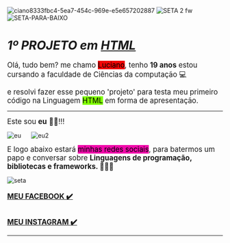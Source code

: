 ![ciano8333fbc4-5ea7-454c-969e-e5e657202887](https://user-images.githubusercontent.com/90278161/132961216-6159bd8a-fe18-4f04-bd80-5015d18c635e.jpg)
![SETA 2 fw](https://user-images.githubusercontent.com/90278161/132961218-232c1c36-2136-4937-bf06-5b655df362fd.png)
![SETA-PARA-BAIXO](https://user-images.githubusercontent.com/90278161/132961219-a8a7caa1-586e-4125-a0af-18c79143b8cc.png)
<!DOCTYPE html>
<html lang="pt-br">
<head>
    <meta charset="UTF-8">
    <meta http-equiv="X-UA-Compatible" content="IE=edge">
    <meta name="viewport" content="width=device-width, initial-scale=1.0">
    <link rel="shortcut icon" href="Sirubico-Black-Metal-PC.ico" type="image/x-icon">
    <title>Primeiro Projeto</title>
</head>
<body>
    <h1> 
       <I> 1º PROJETO em <u>HTML</u> </I></h1> 
    <p> <big>Olá, tudo bem? me chamo <mark style="background-color: rgb(241, 4, 4);">Luciano</mark>, tenho <b>19 anos</b> estou 
        cursando a faculdade de Ciências da computação 💻 </big>
        <br>
    <p> <big>e resolvi fazer esse pequeno 'projeto' para testa meu primeiro código na Linguagem  <mark style="background-color: chartreuse;">HTML</mark> em forma de apresentação. </big>
<hr>
<p><big>Este sou <b>eu</b> 🤣🤣!!!</big></p>
<img src="SETA 2.fw.png" alt="eu"> &nbsp&nbsp&nbsp&nbsp <img src="ciano8333fbc4-5ea7-454c-969e-e5e657202887.jpg" alt="eu2">    
&nbsp&nbsp&nbsp&nbsp &nbsp&nbsp&nbsp&nbsp &nbsp&nbsp&nbsp&nbsp &nbsp&nbsp&nbsp&nbsp <p> <big>  E logo abaixo estará <mark style="background-color: rgb(240, 9, 170);"> minhas redes sociais</mark>, para batermos um papo e conversar sobre <b>Linguagens de programação, bibliotecas e frameworks. 👨🏽‍💻 </b> </big> </p>
<img src="SETA-PARA-BAIXO.png" alt="seta">
<br>
<br>
<a href="https://www.facebook.com/luciano.lima.7169709/" target="_blank" rel="external"><big> <b>MEU FACEBOOK ✔️</b></big></a>

<a href="https://www.instagram.com/lucianoo_df/" target="_blank" rel="external"> <br><big> <b>MEU INSTAGRAM ✔️</b></big></a>
<hr
</body>
</html>
